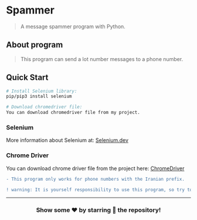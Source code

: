 # Spammer
> A message spammer program with Python.

## About program
> This program can send a lot number messages to a phone number.
## Quick Start

``` bash
# Install Selenium library:
pip/pip3 install selenium

# Download chromedriver file:
You can download chromedriver file from my project.
```
### Selenium
More information about Selenium at: [Selenium.dev](https://www.selenium.dev/)

### Chrome Driver
You can download chrome driver file from the project here: [ChromeDriver](./chromedriver)
```diff
- This program only works for phone numbers with the Iranian prefix.
```
```diff
! warning: It is yourself responsibility to use this program, so try to use it properly.
```
---

<div align="center">

### Show some ❤️ by starring 🌟 the repository!

</div>
